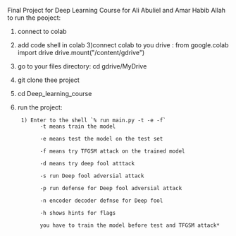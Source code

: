 Final Project for Deep Learning Course for Ali Abuliel and Amar Habib Allah 
to run the peoject:
  1) connect to colab
  2) add code shell in colab 
  3)connect colab to you drive : 
                from google.colab import drive
                drive.mount("/content/gdrive")
  4) go to your files directory: cd gdrive/MyDrive
  5) git clone thee project
  6) cd Deep_learning_course
  7) run the project:
  
          1) Enter to the shell `% run main.py -t -e -f`
                -t means train the model
                
                -e means test the model on the test set
                
                -f means try TFGSM attack on the trained model 
                
                -d means try deep fool atttack 
                
                -s run Deep fool adversial attack
                
                -p run defense for Deep fool adversial attack 
                
                -n encoder decoder defnse for Deep fool
                
                -h shows hints for flags 
                
                you have to train the model before test and TFGSM attack*
